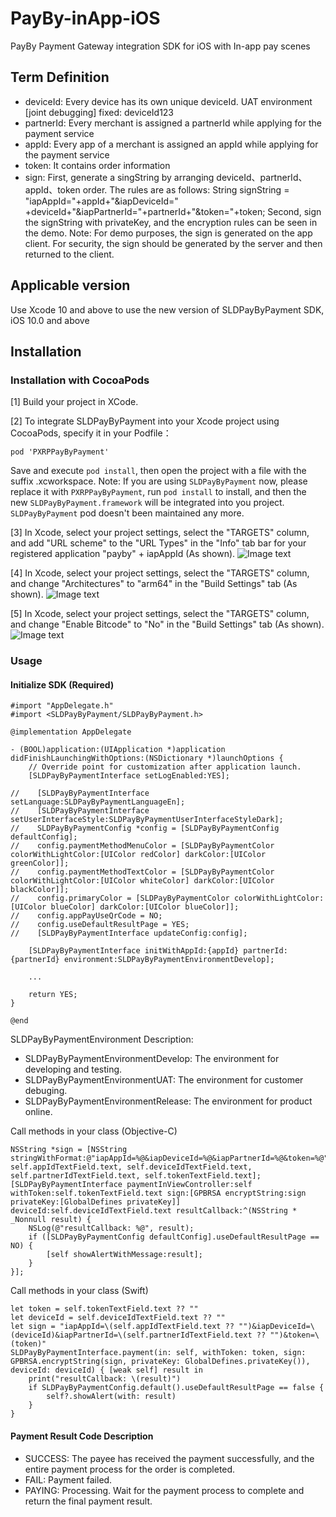 # PayBy-inApp-iOS

PayBy Payment Gateway integration SDK for iOS with In-app pay scenes
## Term Definition
- deviceId: Every device has its own unique deviceId. UAT environment [joint debugging] fixed: deviceId123
- partnerId: Every merchant is assigned a partnerId while applying for the payment service
- appId: Every app of a merchant is assigned an appId while applying for the payment service
- token: It contains order information
- sign: First, generate a singString by arranging deviceId、partnerId、appId、token order. The rules are as follows: String signString = "iapAppId="+appId+"&iapDeviceId=" +deviceId+"&iapPartnerId="+partnerId+"&token="+token; Second, sign the signString with privateKey, and the encryption rules can be seen in the demo.
    Note: For demo purposes, the sign is generated on the app client. For security, the sign should be generated by the server and then returned to the client.
## Applicable version
Use Xcode 10 and above to use the new version of SLDPayByPayment SDK, iOS 10.0 and above
## Installation
### Installation with CocoaPods

[1] Build your project in XCode.

[2] To integrate SLDPayByPayment into your Xcode project using CocoaPods, specify it in your Podfile：
```
pod 'PXRPPayByPayment'
```
Save and execute `pod install`, then open the project with a file with the suffix .xcworkspace.
Note: If you are using `SLDPayByPayment` now, please replace it with `PXRPPayByPayment`, run `pod install` to install, and then the new `SLDPayByPayment.framework` will be integrated into you project. `SLDPayByPayment` pod doesn't been maintained any more.

[3] In Xcode, select your project settings, select the "TARGETS" column, and add "URL scheme" to the "URL Types" in the "Info" tab bar for your registered application "payby" + iapAppId (As shown).
![Image text](https://github.com/PayBy/PayBy-inApp-iOS/blob/master/1661319255013.jpg) 

[4] In Xcode, select your project settings, select the "TARGETS" column, and change "Architectures" to "arm64" in the "Build Settings" tab (As shown).
![Image text](https://github.com/PayBy/PayBy-inApp-iOS/blob/master/1661244568047.jpg)

[5] In Xcode, select your project settings, select the "TARGETS" column, and change "Enable Bitcode" to "No" in the "Build Settings" tab (As shown).
![Image text](https://github.com/PayBy/PayBy-inApp-iOS/blob/master/1661244707155.jpg)

### Usage
#### Initialize SDK (Required)
```
#import "AppDelegate.h"
#import <SLDPayByPayment/SLDPayByPayment.h>

@implementation AppDelegate

- (BOOL)application:(UIApplication *)application didFinishLaunchingWithOptions:(NSDictionary *)launchOptions {
    // Override point for customization after application launch.
    [SLDPayByPaymentInterface setLogEnabled:YES];
    
//    [SLDPayByPaymentInterface setLanguage:SLDPayByPaymentLanguageEn];
//    [SLDPayByPaymentInterface setUserInterfaceStyle:SLDPayByPaymentUserInterfaceStyleDark];
//    SLDPayByPaymentConfig *config = [SLDPayByPaymentConfig defaultConfig];
//    config.paymentMethodMenuColor = [SLDPayByPaymentColor colorWithLightColor:[UIColor redColor] darkColor:[UIColor greenColor]];
//    config.paymentMethodTextColor = [SLDPayByPaymentColor colorWithLightColor:[UIColor whiteColor] darkColor:[UIColor blackColor]];
//    config.primaryColor = [SLDPayByPaymentColor colorWithLightColor:[UIColor blueColor] darkColor:[UIColor blueColor]];
//    config.appPayUseQrCode = NO;
//    config.useDefaultResultPage = YES;
//    [SLDPayByPaymentInterface updateConfig:config];

    [SLDPayByPaymentInterface initWithAppId:{appId} partnerId:{partnerId} environment:SLDPayByPaymentEnvironmentDevelop];

    ...

    return YES;
}

@end
```

SLDPayByPaymentEnvironment Description:<br>
- SLDPayByPaymentEnvironmentDevelop: The environment for developing and testing.<br>
- SLDPayByPaymentEnvironmentUAT: The environment for customer debuging.<br>
- SLDPayByPaymentEnvironmentRelease: The environment for product online.<br>

Call methods in your class (Objective-C)
```
NSString *sign = [NSString stringWithFormat:@"iapAppId=%@&iapDeviceId=%@&iapPartnerId=%@&token=%@", self.appIdTextField.text, self.deviceIdTextField.text, self.partnerIdTextField.text, self.tokenTextField.text];
[SLDPayByPaymentInterface paymentInViewController:self withToken:self.tokenTextField.text sign:[GPBRSA encryptString:sign privateKey:[GlobalDefines privateKey]] deviceId:self.deviceIdTextField.text resultCallback:^(NSString * _Nonnull result) {
    NSLog(@"resultCallback: %@", result);
    if ([SLDPayByPaymentConfig defaultConfig].useDefaultResultPage == NO) {
        [self showAlertWithMessage:result];
    }
}];
```

Call methods in your class (Swift)
```
let token = self.tokenTextField.text ?? ""
let deviceId = self.deviceIdTextField.text ?? ""
let sign = "iapAppId=\(self.appIdTextField.text ?? "")&iapDeviceId=\(deviceId)&iapPartnerId=\(self.partnerIdTextField.text ?? "")&token=\(token)"
SLDPayByPaymentInterface.payment(in: self, withToken: token, sign: GPBRSA.encryptString(sign, privateKey: GlobalDefines.privateKey()), deviceId: deviceId) { [weak self] result in
    print("resultCallback: \(result)")
    if SLDPayByPaymentConfig.default().useDefaultResultPage == false {
        self?.showAlert(with: result)
    }
}
```

#### Payment Result Code Description
- SUCCESS: The payee has received the payment successfully, and the entire payment process for the order is completed.
- FAIL: Payment failed.
- PAYING: Processing. Wait for the payment process to complete and return the final payment result.


